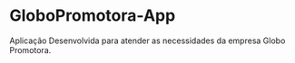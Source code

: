 # GloboPromotora-App
Aplicação Desenvolvida para atender as necessidades da empresa Globo Promotora.
